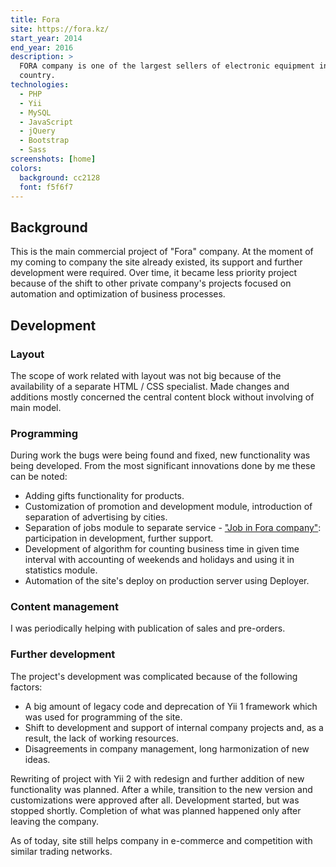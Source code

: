 ```yaml
---
title: Fora
site: https://fora.kz/
start_year: 2014
end_year: 2016
description: >
  FORA company is one of the largest sellers of electronic equipment in Kazakhstan. Has many branches across the 
  country.
technologies:
  - PHP
  - Yii
  - MySQL
  - JavaScript
  - jQuery
  - Bootstrap
  - Sass
screenshots: [home]
colors:
  background: cc2128
  font: f5f6f7
---
```


## Background

This is the main commercial project of "Fora" company. At the moment of my coming to company the site already existed, 
its support and further development were required. Over time, it became less priority project because of the shift to 
other private company's projects focused on automation and optimization of business processes.

## Development

### Layout

The scope of work related with layout was not big because of the availability of a separate HTML / CSS specialist. Made
changes and additions mostly concerned the central content block without involving of main model.

### Programming

During work the bugs were being found and fixed, new functionality was being developed. From the most significant
innovations done by me these can be noted:

- Adding gifts functionality for products.
- Customization of promotion and development module, introduction of separation of advertising by cities.
- Separation of jobs module to separate service - ["Job in Fora company"][Job in Fora company]: participation in 
development, further support.
- Development of algorithm for counting business time in given time interval with accounting of weekends and holidays
and using it in statistics module.
- Automation of the site's deploy on production server using Deployer.

### Content management

I was periodically helping with publication of sales and pre-orders.

### Further development

The project's development was complicated because of the following factors:

- A big amount of legacy code and deprecation of Yii 1 framework which was used for programming of the site.
- Shift to development and support of internal company projects and, as a result, the lack of working resources.
- Disagreements in company management, long harmonization of new ideas.

Rewriting of project with Yii 2 with redesign and further addition of new functionality was planned. After a while, 
transition to the new version and customizations were approved after all. Development started, but was stopped shortly.
Completion of what was planned happened only after leaving the company.

As of today, site still helps company in e-commerce and competition with similar trading networks.

[Job in Fora company]: /portfolio/job-in-fora-company/
